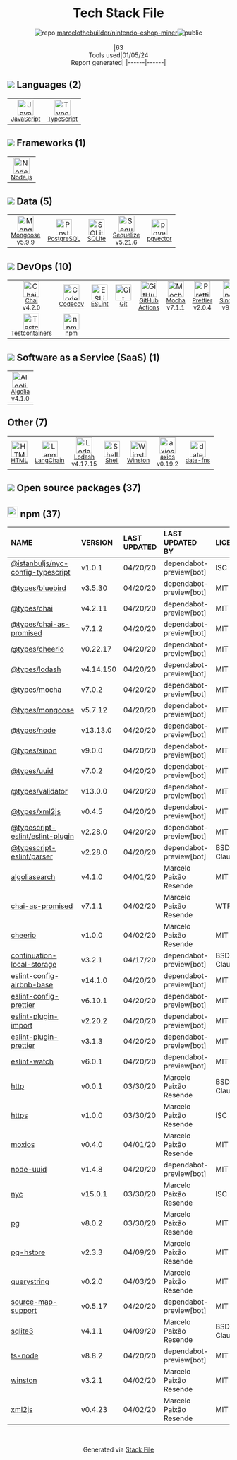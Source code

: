 <!--
&lt;--- Readme.md Snippet without images Start ---&gt;
## Tech Stack
marcelothebuilder/nintendo-eshop-miner is built on the following main stack:

- [Mocha](http://mochajs.org/) – Javascript Testing Framework
- [Node.js](http://nodejs.org/) – Frameworks (Full Stack)
- [PostgreSQL](http://www.postgresql.org/) – Databases
- [SQLite](http://www.sqlite.org/) – Databases
- [JavaScript](https://developer.mozilla.org/en-US/docs/Web/JavaScript) – Languages
- [Mongoose](http://mongoosejs.com/) – Object Document Mapper (ODM)
- [TypeScript](http://www.typescriptlang.org) – Languages
- [Chai](http://chaijs.com/) – Javascript Testing Framework
- [Lodash](https://lodash.com) – Javascript Utilities & Libraries
- [Codecov](https://codecov.io/) – Code Coverage
- [Sequelize](https://sequelize.org/) – Object Relational Mapper (ORM)
- [ESLint](http://eslint.org/) – Code Review
- [SinonJS](http://sinonjs.org/) – Javascript Testing Framework
- [Shell](https://en.wikipedia.org/wiki/Shell_script) – Shells
- [axios](https://github.com/mzabriskie/axios) – Javascript Utilities & Libraries
- [Prettier](https://prettier.io/) – Code Review
- [Testcontainers](https://www.testcontainers.org/) – Container Tools
- [date-fns](https://date-fns.org/) – Javascript Utilities & Libraries
- [GitHub Actions](https://github.com/features/actions) – Continuous Integration
- [LangChain](https://github.com/hwchase17/langchain) – Large Language Model Tools
- [pgvector](https://github.com/pgvector/pgvector/) – Database Tools
- [Algolia](https://www.algolia.com/?utm_source=stackshare&utm_medium=referral) – Search as a Service

Full tech stack [here](/techstack.md)

&lt;--- Readme.md Snippet without images End ---&gt;

&lt;--- Readme.md Snippet with images Start ---&gt;
## Tech Stack
marcelothebuilder/nintendo-eshop-miner is built on the following main stack:

- <img width='25' height='25' src='https://img.stackshare.io/service/832/mocha.png' alt='Mocha'/> [Mocha](http://mochajs.org/) – Javascript Testing Framework
- <img width='25' height='25' src='https://img.stackshare.io/service/1011/n1JRsFeB_400x400.png' alt='Node.js'/> [Node.js](http://nodejs.org/) – Frameworks (Full Stack)
- <img width='25' height='25' src='https://img.stackshare.io/service/1028/ASOhU5xJ.png' alt='PostgreSQL'/> [PostgreSQL](http://www.postgresql.org/) – Databases
- <img width='25' height='25' src='https://img.stackshare.io/service/1071/sqlite.jpg' alt='SQLite'/> [SQLite](http://www.sqlite.org/) – Databases
- <img width='25' height='25' src='https://img.stackshare.io/service/1209/javascript.jpeg' alt='JavaScript'/> [JavaScript](https://developer.mozilla.org/en-US/docs/Web/JavaScript) – Languages
- <img width='25' height='25' src='https://img.stackshare.io/service/1231/0TXzZU7W_400x400.jpg' alt='Mongoose'/> [Mongoose](http://mongoosejs.com/) – Object Document Mapper (ODM)
- <img width='25' height='25' src='https://img.stackshare.io/service/1612/bynNY5dJ.jpg' alt='TypeScript'/> [TypeScript](http://www.typescriptlang.org) – Languages
- <img width='25' height='25' src='https://img.stackshare.io/service/1725/chai.png' alt='Chai'/> [Chai](http://chaijs.com/) – Javascript Testing Framework
- <img width='25' height='25' src='https://img.stackshare.io/service/2438/lodash.png' alt='Lodash'/> [Lodash](https://lodash.com) – Javascript Utilities & Libraries
- <img width='25' height='25' src='https://img.stackshare.io/service/2673/Codecov_Mark_Circle_Pink.png' alt='Codecov'/> [Codecov](https://codecov.io/) – Code Coverage
- <img width='25' height='25' src='https://img.stackshare.io/service/3211/3591786.png' alt='Sequelize'/> [Sequelize](https://sequelize.org/) – Object Relational Mapper (ORM)
- <img width='25' height='25' src='https://img.stackshare.io/service/3337/Q4L7Jncy.jpg' alt='ESLint'/> [ESLint](http://eslint.org/) – Code Review
- <img width='25' height='25' src='https://img.stackshare.io/service/3509/logo.png' alt='SinonJS'/> [SinonJS](http://sinonjs.org/) – Javascript Testing Framework
- <img width='25' height='25' src='https://img.stackshare.io/service/4631/default_c2062d40130562bdc836c13dbca02d318205a962.png' alt='Shell'/> [Shell](https://en.wikipedia.org/wiki/Shell_script) – Shells
- <img width='25' height='25' src='https://img.stackshare.io/no-img-open-source.png' alt='axios'/> [axios](https://github.com/mzabriskie/axios) – Javascript Utilities & Libraries
- <img width='25' height='25' src='https://img.stackshare.io/service/7035/default_66f265943abed56bcdbfca1c866a4261b1fbb063.jpg' alt='Prettier'/> [Prettier](https://prettier.io/) – Code Review
- <img width='25' height='25' src='https://img.stackshare.io/service/9791/IOUXc3V1_400x400.png' alt='Testcontainers'/> [Testcontainers](https://www.testcontainers.org/) – Container Tools
- <img width='25' height='25' src='https://img.stackshare.io/service/10865/default_5551fb8853689f607a2bc0d5a09355d5a3d52bf0.png' alt='date-fns'/> [date-fns](https://date-fns.org/) – Javascript Utilities & Libraries
- <img width='25' height='25' src='https://img.stackshare.io/service/11563/actions.png' alt='GitHub Actions'/> [GitHub Actions](https://github.com/features/actions) – Continuous Integration
- <img width='25' height='25' src='https://img.stackshare.io/service/48790/default_5b6c6b73f1ff3775c85d2a1ba954cb87e30cbf13.jpg' alt='LangChain'/> [LangChain](https://github.com/hwchase17/langchain) – Large Language Model Tools
- <img width='25' height='25' src='https://img.stackshare.io/service/109221/default_b888cdf5617d936aa6aacf130911906955508639.png' alt='pgvector'/> [pgvector](https://github.com/pgvector/pgvector/) – Database Tools
- <img width='25' height='25' src='https://img.stackshare.io/service/589/default_452afb716f8f4b904f267638e5c6b9172f9fa06d.png' alt='Algolia'/> [Algolia](https://www.algolia.com/?utm_source=stackshare&utm_medium=referral) – Search as a Service

Full tech stack [here](/techstack.md)

&lt;--- Readme.md Snippet with images End ---&gt;
-->
<div align="center">

# Tech Stack File
![](https://img.stackshare.io/repo.svg "repo") [marcelothebuilder/nintendo-eshop-miner](https://github.com/marcelothebuilder/nintendo-eshop-miner)![](https://img.stackshare.io/public_badge.svg "public")
<br/><br/>
|63<br/>Tools used|01/05/24 <br/>Report generated|
|------|------|
</div>

## <img src='https://img.stackshare.io/languages.svg'/> Languages (2)
<table><tr>
  <td align='center'>
  <img width='36' height='36' src='https://img.stackshare.io/service/1209/javascript.jpeg' alt='JavaScript'>
  <br>
  <sub><a href="https://developer.mozilla.org/en-US/docs/Web/JavaScript">JavaScript</a></sub>
  <br>
  <sub></sub>
</td>

<td align='center'>
  <img width='36' height='36' src='https://img.stackshare.io/service/1612/bynNY5dJ.jpg' alt='TypeScript'>
  <br>
  <sub><a href="http://www.typescriptlang.org">TypeScript</a></sub>
  <br>
  <sub></sub>
</td>

</tr>
</table>

## <img src='https://img.stackshare.io/frameworks.svg'/> Frameworks (1)
<table><tr>
  <td align='center'>
  <img width='36' height='36' src='https://img.stackshare.io/service/1011/n1JRsFeB_400x400.png' alt='Node.js'>
  <br>
  <sub><a href="http://nodejs.org/">Node.js</a></sub>
  <br>
  <sub></sub>
</td>

</tr>
</table>

## <img src='https://img.stackshare.io/databases.svg'/> Data (5)
<table><tr>
  <td align='center'>
  <img width='36' height='36' src='https://img.stackshare.io/service/1231/0TXzZU7W_400x400.jpg' alt='Mongoose'>
  <br>
  <sub><a href="http://mongoosejs.com/">Mongoose</a></sub>
  <br>
  <sub>v5.9.9</sub>
</td>

<td align='center'>
  <img width='36' height='36' src='https://img.stackshare.io/service/1028/ASOhU5xJ.png' alt='PostgreSQL'>
  <br>
  <sub><a href="http://www.postgresql.org/">PostgreSQL</a></sub>
  <br>
  <sub></sub>
</td>

<td align='center'>
  <img width='36' height='36' src='https://img.stackshare.io/service/1071/sqlite.jpg' alt='SQLite'>
  <br>
  <sub><a href="http://www.sqlite.org/">SQLite</a></sub>
  <br>
  <sub></sub>
</td>

<td align='center'>
  <img width='36' height='36' src='https://img.stackshare.io/service/3211/3591786.png' alt='Sequelize'>
  <br>
  <sub><a href="https://sequelize.org/">Sequelize</a></sub>
  <br>
  <sub>v5.21.6</sub>
</td>

<td align='center'>
  <img width='36' height='36' src='https://img.stackshare.io/service/109221/default_b888cdf5617d936aa6aacf130911906955508639.png' alt='pgvector'>
  <br>
  <sub><a href="https://github.com/pgvector/pgvector/">pgvector</a></sub>
  <br>
  <sub></sub>
</td>

</tr>
</table>

## <img src='https://img.stackshare.io/devops.svg'/> DevOps (10)
<table><tr>
  <td align='center'>
  <img width='36' height='36' src='https://img.stackshare.io/service/1725/chai.png' alt='Chai'>
  <br>
  <sub><a href="http://chaijs.com/">Chai</a></sub>
  <br>
  <sub>v4.2.0</sub>
</td>

<td align='center'>
  <img width='36' height='36' src='https://img.stackshare.io/service/2673/Codecov_Mark_Circle_Pink.png' alt='Codecov'>
  <br>
  <sub><a href="https://codecov.io/">Codecov</a></sub>
  <br>
  <sub></sub>
</td>

<td align='center'>
  <img width='36' height='36' src='https://img.stackshare.io/service/3337/Q4L7Jncy.jpg' alt='ESLint'>
  <br>
  <sub><a href="http://eslint.org/">ESLint</a></sub>
  <br>
  <sub></sub>
</td>

<td align='center'>
  <img width='36' height='36' src='https://img.stackshare.io/service/1046/git.png' alt='Git'>
  <br>
  <sub><a href="http://git-scm.com/">Git</a></sub>
  <br>
  <sub></sub>
</td>

<td align='center'>
  <img width='36' height='36' src='https://img.stackshare.io/service/11563/actions.png' alt='GitHub Actions'>
  <br>
  <sub><a href="https://github.com/features/actions">GitHub Actions</a></sub>
  <br>
  <sub></sub>
</td>

<td align='center'>
  <img width='36' height='36' src='https://img.stackshare.io/service/832/mocha.png' alt='Mocha'>
  <br>
  <sub><a href="http://mochajs.org/">Mocha</a></sub>
  <br>
  <sub>v7.1.1</sub>
</td>

<td align='center'>
  <img width='36' height='36' src='https://img.stackshare.io/service/7035/default_66f265943abed56bcdbfca1c866a4261b1fbb063.jpg' alt='Prettier'>
  <br>
  <sub><a href="https://prettier.io/">Prettier</a></sub>
  <br>
  <sub>v2.0.4</sub>
</td>

<td align='center'>
  <img width='36' height='36' src='https://img.stackshare.io/service/3509/logo.png' alt='SinonJS'>
  <br>
  <sub><a href="http://sinonjs.org/">SinonJS</a></sub>
  <br>
  <sub>v9.0.2</sub>
</td>

</tr>
<tr>
  <td align='center'>
  <img width='36' height='36' src='https://img.stackshare.io/service/9791/IOUXc3V1_400x400.png' alt='Testcontainers'>
  <br>
  <sub><a href="https://www.testcontainers.org/">Testcontainers</a></sub>
  <br>
  <sub></sub>
</td>

<td align='center'>
  <img width='36' height='36' src='https://img.stackshare.io/service/1120/lejvzrnlpb308aftn31u.png' alt='npm'>
  <br>
  <sub><a href="https://www.npmjs.com/">npm</a></sub>
  <br>
  <sub></sub>
</td>

</tr>
</table>

## <img src='https://img.stackshare.io/saas.svg'/> Software as a Service (SaaS) (1)
<table><tr>
  <td align='center'>
  <img width='36' height='36' src='https://img.stackshare.io/service/589/default_452afb716f8f4b904f267638e5c6b9172f9fa06d.png' alt='Algolia'>
  <br>
  <sub><a href="https://www.algolia.com/?utm_source=stackshare&utm_medium=referral">Algolia</a></sub>
  <br>
  <sub>v4.1.0</sub>
</td>

</tr>
</table>

## Other (7)
<table><tr>
  <td align='center'>
  <img width='36' height='36' src='https://img.stackshare.io/service/2270/no-img-open-source.png' alt='HTML'>
  <br>
  <sub><a href="http://">HTML</a></sub>
  <br>
  <sub></sub>
</td>

<td align='center'>
  <img width='36' height='36' src='https://img.stackshare.io/service/48790/default_5b6c6b73f1ff3775c85d2a1ba954cb87e30cbf13.jpg' alt='LangChain'>
  <br>
  <sub><a href="https://github.com/hwchase17/langchain">LangChain</a></sub>
  <br>
  <sub></sub>
</td>

<td align='center'>
  <img width='36' height='36' src='https://img.stackshare.io/service/2438/lodash.png' alt='Lodash'>
  <br>
  <sub><a href="https://lodash.com">Lodash</a></sub>
  <br>
  <sub>v4.17.15</sub>
</td>

<td align='center'>
  <img width='36' height='36' src='https://img.stackshare.io/service/4631/default_c2062d40130562bdc836c13dbca02d318205a962.png' alt='Shell'>
  <br>
  <sub><a href="https://en.wikipedia.org/wiki/Shell_script">Shell</a></sub>
  <br>
  <sub></sub>
</td>

<td align='center'>
  <img width='36' height='36' src='https://img.stackshare.io/service/6668/9682013.png' alt='Winston'>
  <br>
  <sub><a href="https://github.com/winstonjs/winston">Winston</a></sub>
  <br>
  <sub></sub>
</td>

<td align='center'>
  <img width='36' height='36' src='https://img.stackshare.io/no-img-open-source.png' alt='axios'>
  <br>
  <sub><a href="https://github.com/mzabriskie/axios">axios</a></sub>
  <br>
  <sub>v0.19.2</sub>
</td>

<td align='center'>
  <img width='36' height='36' src='https://img.stackshare.io/service/10865/default_5551fb8853689f607a2bc0d5a09355d5a3d52bf0.png' alt='date-fns'>
  <br>
  <sub><a href="https://date-fns.org/">date-fns</a></sub>
  <br>
  <sub></sub>
</td>

</tr>
</table>


## <img src='https://img.stackshare.io/group.svg' /> Open source packages (37)</h2>

## <img width='24' height='24' src='https://img.stackshare.io/service/1120/lejvzrnlpb308aftn31u.png'/> npm (37)

|NAME|VERSION|LAST UPDATED|LAST UPDATED BY|LICENSE|VULNERABILITIES|
|:------|:------|:------|:------|:------|:------|
|[@istanbuljs/nyc-config-typescript](https://www.npmjs.com/@istanbuljs/nyc-config-typescript)|v1.0.1|04/20/20|dependabot-preview[bot] |ISC|N/A|
|[@types/bluebird](https://www.npmjs.com/@types/bluebird)|v3.5.30|04/20/20|dependabot-preview[bot] |MIT|N/A|
|[@types/chai](https://www.npmjs.com/@types/chai)|v4.2.11|04/20/20|dependabot-preview[bot] |MIT|N/A|
|[@types/chai-as-promised](https://www.npmjs.com/@types/chai-as-promised)|v7.1.2|04/20/20|dependabot-preview[bot] |MIT|N/A|
|[@types/cheerio](https://www.npmjs.com/@types/cheerio)|v0.22.17|04/20/20|dependabot-preview[bot] |MIT|N/A|
|[@types/lodash](https://www.npmjs.com/@types/lodash)|v4.14.150|04/20/20|dependabot-preview[bot] |MIT|N/A|
|[@types/mocha](https://www.npmjs.com/@types/mocha)|v7.0.2|04/20/20|dependabot-preview[bot] |MIT|N/A|
|[@types/mongoose](https://www.npmjs.com/@types/mongoose)|v5.7.12|04/20/20|dependabot-preview[bot] |MIT|N/A|
|[@types/node](https://www.npmjs.com/@types/node)|v13.13.0|04/20/20|dependabot-preview[bot] |MIT|N/A|
|[@types/sinon](https://www.npmjs.com/@types/sinon)|v9.0.0|04/20/20|dependabot-preview[bot] |MIT|N/A|
|[@types/uuid](https://www.npmjs.com/@types/uuid)|v7.0.2|04/20/20|dependabot-preview[bot] |MIT|N/A|
|[@types/validator](https://www.npmjs.com/@types/validator)|v13.0.0|04/20/20|dependabot-preview[bot] |MIT|N/A|
|[@types/xml2js](https://www.npmjs.com/@types/xml2js)|v0.4.5|04/20/20|dependabot-preview[bot] |MIT|N/A|
|[@typescript-eslint/eslint-plugin](https://www.npmjs.com/@typescript-eslint/eslint-plugin)|v2.28.0|04/20/20|dependabot-preview[bot] |MIT|N/A|
|[@typescript-eslint/parser](https://www.npmjs.com/@typescript-eslint/parser)|v2.28.0|04/20/20|dependabot-preview[bot] |BSD-2-Clause|N/A|
|[algoliasearch](https://www.npmjs.com/algoliasearch)|v4.1.0|04/01/20|Marcelo Paixão Resende |MIT|N/A|
|[chai-as-promised](https://www.npmjs.com/chai-as-promised)|v7.1.1|04/02/20|Marcelo Paixão Resende |WTFPL|N/A|
|[cheerio](https://www.npmjs.com/cheerio)|v1.0.0|04/02/20|Marcelo Paixão Resende |MIT|N/A|
|[continuation-local-storage](https://www.npmjs.com/continuation-local-storage)|v3.2.1|04/17/20|dependabot-preview[bot] |BSD-2-Clause|N/A|
|[eslint-config-airbnb-base](https://www.npmjs.com/eslint-config-airbnb-base)|v14.1.0|04/20/20|dependabot-preview[bot] |MIT|N/A|
|[eslint-config-prettier](https://www.npmjs.com/eslint-config-prettier)|v6.10.1|04/20/20|dependabot-preview[bot] |MIT|N/A|
|[eslint-plugin-import](https://www.npmjs.com/eslint-plugin-import)|v2.20.2|04/20/20|dependabot-preview[bot] |MIT|N/A|
|[eslint-plugin-prettier](https://www.npmjs.com/eslint-plugin-prettier)|v3.1.3|04/20/20|dependabot-preview[bot] |MIT|N/A|
|[eslint-watch](https://www.npmjs.com/eslint-watch)|v6.0.1|04/20/20|dependabot-preview[bot] |MIT|N/A|
|[http](https://www.npmjs.com/http)|v0.0.1|03/30/20|Marcelo Paixão Resende |BSD-2-Clause|N/A|
|[https](https://www.npmjs.com/https)|v1.0.0|03/30/20|Marcelo Paixão Resende |ISC|N/A|
|[moxios](https://www.npmjs.com/moxios)|v0.4.0|04/01/20|Marcelo Paixão Resende |MIT|N/A|
|[node-uuid](https://www.npmjs.com/node-uuid)|v1.4.8|04/20/20|dependabot-preview[bot] |MIT|N/A|
|[nyc](https://www.npmjs.com/nyc)|v15.0.1|03/30/20|Marcelo Paixão Resende |ISC|N/A|
|[pg](https://www.npmjs.com/pg)|v8.0.2|03/30/20|Marcelo Paixão Resende |MIT|N/A|
|[pg-hstore](https://www.npmjs.com/pg-hstore)|v2.3.3|04/09/20|Marcelo Paixão Resende |MIT|N/A|
|[querystring](https://www.npmjs.com/querystring)|v0.2.0|04/03/20|Marcelo Paixão Resende |MIT|N/A|
|[source-map-support](https://www.npmjs.com/source-map-support)|v0.5.17|04/20/20|dependabot-preview[bot] |MIT|N/A|
|[sqlite3](https://www.npmjs.com/sqlite3)|v4.1.1|04/09/20|Marcelo Paixão Resende |BSD-3-Clause|N/A|
|[ts-node](https://www.npmjs.com/ts-node)|v8.8.2|04/20/20|dependabot-preview[bot] |MIT|N/A|
|[winston](https://www.npmjs.com/winston)|v3.2.1|04/02/20|Marcelo Paixão Resende |MIT|N/A|
|[xml2js](https://www.npmjs.com/xml2js)|v0.4.23|04/02/20|Marcelo Paixão Resende |MIT|[CVE-2023-0842](https://github.com/advisories/GHSA-776f-qx25-q3cc) (Moderate)|

<br/>
<div align='center'>

Generated via [Stack File](https://github.com/marketplace/stack-file)
